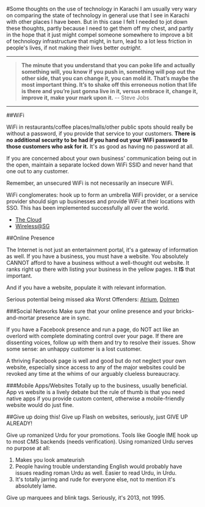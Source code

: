 #Some thoughts on the use of technology in Karachi
I am usually very wary on comparing the state of technology in general use that I see in Karachi with other places I have been. But in this case I felt I needed to jot down these thoughts, partly because I need to get them off my chest, and partly in the hope that it just might compel someone somewhere to improve a bit of technology infrastructure that might, in turn, lead to a lot less friction in people's lives, if not making their lives better _outright_.

- - -

> **The minute that you understand that you can poke life and actually something will, you know if you push in, something will pop out the other side, that you can change it, you can mold it. That’s maybe the most important thing. It’s to shake off this erroneous notion that life is there and you’re just gonna live in it, versus embrace it, change it, improve it, make your mark upon it.** -- Steve Jobs

- - -

##WiFi

WiFi in restaurants/coffee places/malls/other public spots should really be without a password, if you provide that service to your customers. **There is no additional security to be had if you hand out your WiFi password to those customers who ask for it.** It's as good as having no password at all.

If you are concerned about your own business' communication being out in the open, maintain a separate locked down WiFi SSID and never hand that one out to any customer.

Remember, an unsecured WiFi is not necessarily an insecure WiFi.

WiFi conglomerates: hook up to form an umbrella WiFi provider, or a service provider should sign up businesses and provide WiFi at their locations with SSO. This has been implemented successfully all over the world.  

- [The Cloud](http://www.thecloud.net) 
- [Wireless@SG](http://www.ida.gov.sg/Individuals-and-Community/Infocomm-You/Wireless-SG)


##Online Presence

The Internet is not just an entertainment portal, it's a gateway of information as well. If you have a business, you must have a website. You absolutely CANNOT afford to have a business without a well-thought out website. It ranks right up there with listing your business in the yellow pages. It **IS** that important.

And if you have a website, populate it with relevant information.

Serious potential being missed aka Worst Offenders: [Atrium](http://www.atrium.com.pk), [Dolmen](http://dolmengroup.com)


###Social Networks
Make sure that your online presence and your bricks-and-mortar presence are in sync. 

If you have a Facebook presence and run a page, do NOT act like an overlord with complete dominating control over your page. If there are dissenting voices, follow up with them and try to resolve their issues. Show some sense: an unhappy customer is a lost customer.

A thriving Facebook page is well and good but do not neglect your own website, especially since access to any of the major websites could be revoked any time at the whims of our arguably clueless bureaucracy.

###Mobile Apps/Websites
Totally up to the business, usually beneficial. App vs website is a lively debate but the rule of thumb is that you need native apps if you provide custom content, otherwise a mobile-friendly website would do just fine. 

##Give up doing this!
Give up Flash on websites, seriously, just GIVE UP ALREADY!

Give up romanized Urdu for your promotions. Tools like Google IME hook up to most CMS backends (needs verification). Using romanized Urdu serves no purpose at all:

1. Makes you look amateurish
2. People having trouble understanding English would probably have issues reading roman Urdu as well. Easier to read Urdu, in Urdu.
3. It's totally jarring and rude for everyone else, not to mention it's absolutely lame.

Give up marquees and blink tags. Seriously, it's 2013, not 1995.